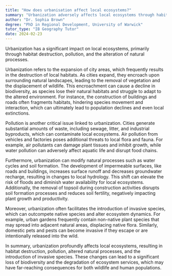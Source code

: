 ```yaml
---
title: "How does urbanisation affect local ecosystems?"
summary: "Urbanization adversely affects local ecosystems through habitat destruction, pollution, and changes to natural processes, leading to significant ecological consequences."
author: "Dr. Sophia Brown"
degree: "PhD in Regional Development, University of Warwick"
tutor_type: "IB Geography Tutor"
date: 2024-02-23
---
```


Urbanization has a significant impact on local ecosystems, primarily through habitat destruction, pollution, and the alteration of natural processes.

Urbanization refers to the expansion of city areas, which frequently results in the destruction of local habitats. As cities expand, they encroach upon surrounding natural landscapes, leading to the removal of vegetation and the displacement of wildlife. This encroachment can cause a decline in biodiversity, as species lose their natural habitats and struggle to adapt to the altered environment. For instance, the construction of buildings and roads often fragments habitats, hindering species movement and interaction, which can ultimately lead to population declines and even local extinctions.

Pollution is another critical issue linked to urbanization. Cities generate substantial amounts of waste, including sewage, litter, and industrial byproducts, which can contaminate local ecosystems. Air pollution from vehicles and factories poses additional threats to local flora and fauna. For example, air pollutants can damage plant tissues and inhibit growth, while water pollution can adversely affect aquatic life and disrupt food chains.

Furthermore, urbanization can modify natural processes such as water cycles and soil formation. The development of impermeable surfaces, like roads and buildings, increases surface runoff and decreases groundwater recharge, resulting in changes to local hydrology. This shift can elevate the risk of floods and diminish water availability for local ecosystems. Additionally, the removal of topsoil during construction activities disrupts soil formation processes and reduces soil fertility, negatively impacting plant growth and productivity.

Moreover, urbanization often facilitates the introduction of invasive species, which can outcompete native species and alter ecosystem dynamics. For example, urban gardens frequently contain non-native plant species that may spread into adjacent natural areas, displacing native flora. Similarly, domestic pets and pests can become invasive if they escape or are intentionally released into the wild.

In summary, urbanization profoundly affects local ecosystems, resulting in habitat destruction, pollution, altered natural processes, and the introduction of invasive species. These changes can lead to a significant loss of biodiversity and the degradation of ecosystem services, which may have far-reaching consequences for both wildlife and human populations.
    